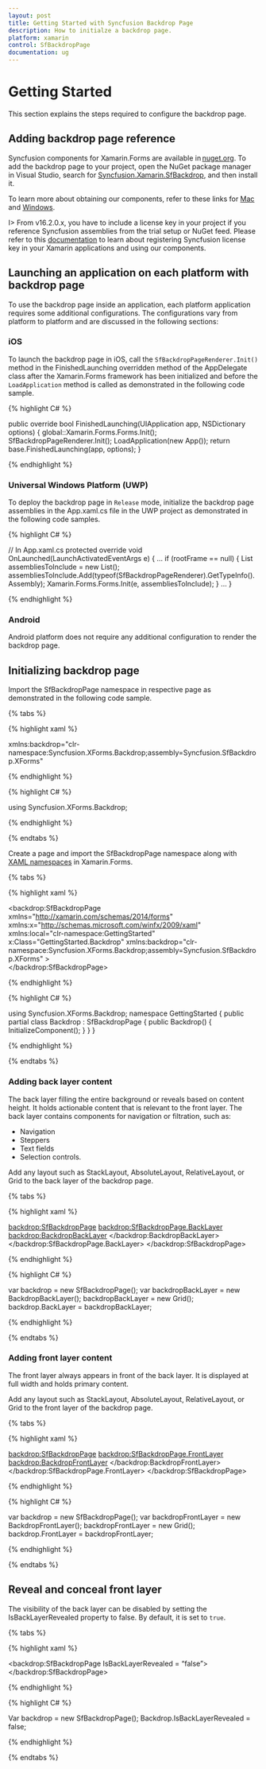 ```yaml
---
layout: post
title: Getting Started with Syncfusion Backdrop Page
description: How to initialze a backdrop page.
platform: xamarin
control: SfBackdropPage
documentation: ug
---
```


# Getting Started

This section explains the steps required to configure the backdrop page.

## Adding backdrop page reference

Syncfusion components for Xamarin.Forms are available in [nuget.org](https://www.nuget.org). To add the backdrop page to your project, open the NuGet package manager in Visual Studio, search for [Syncfusion.Xamarin.SfBackdrop](https://www.nuget.org/packages/Syncfusion.Xamarin.SfBackdrop), and then install it.


To learn more about obtaining our components, refer to these links for [Mac](https://help.syncfusion.com/xamarin/introduction/download-and-installation/mac) and [Windows](https://help.syncfusion.com/xamarin/introduction/download-and-installation/windows).


I> From v16.2.0.x, you have to include a license key in your project if you reference Syncfusion assemblies from the trial setup or NuGet feed. Please refer to this [documentation](https://help.syncfusion.com/common/essential-studio/licensing/license-key) to learn about registering Syncfusion license key in your Xamarin applications and using our components.

## Launching an application on each platform with backdrop page

To use the backdrop page inside an application, each platform application requires some additional configurations. The configurations vary from platform to platform and are discussed in the following sections:

### iOS

To launch the backdrop page in iOS, call the `SfBackdropPageRenderer.Init()` method in the FinishedLaunching overridden method of the AppDelegate class after the Xamarin.Forms framework has been initialized and before the `LoadApplication` method is called as demonstrated in the following code sample.


{% highlight C# %} 

public override bool FinishedLaunching(UIApplication app, NSDictionary options)
{
    global::Xamarin.Forms.Forms.Init();
    SfBackdropPageRenderer.Init();
    LoadApplication(new App());
    return base.FinishedLaunching(app, options);
} 

{% endhighlight %}


### Universal Windows Platform (UWP)

To deploy the backdrop page in `Release` mode, initialize the backdrop page assemblies in the App.xaml.cs file in the UWP project as demonstrated in the following code samples.

{% highlight C# %} 

// In App.xaml.cs 
protected override void OnLaunched(LaunchActivatedEventArgs e)
{ 
   … 
   if (rootFrame == null) 
   { 
      List<Assembly> assembliesToInclude = new List<Assembly>();
      assembliesToInclude.Add(typeof(SfBackdropPageRenderer).GetTypeInfo().Assembly);
      Xamarin.Forms.Forms.Init(e, assembliesToInclude);
   } 
   … 
}

{% endhighlight %}

### Android

Android platform does not require any additional configuration to render the backdrop page.

## Initializing backdrop page

Import the SfBackdropPage namespace in respective page as demonstrated in the following code sample.

{% tabs %} 

{% highlight xaml %} 

xmlns:backdrop="clr-namespace:Syncfusion.XForms.Backdrop;assembly=Syncfusion.SfBackdrop.XForms"

{% endhighlight %}

{% highlight C# %} 

using Syncfusion.XForms.Backdrop;

{% endhighlight %}

{% endtabs %}

Create a page and import the SfBackdropPage namespace along with [XAML namespaces](https://docs.microsoft.com/en-us/xamarin/xamarin-forms/xaml/namespaces) in Xamarin.Forms.

{% tabs %} 

{% highlight xaml %} 

<?xml version="1.0" encoding="UTF-8"?>
<backdrop:SfBackdropPage  xmlns="http://xamarin.com/schemas/2014/forms"
        xmlns:x="http://schemas.microsoft.com/winfx/2009/xaml" 
        xmlns:local="clr-namespace:GettingStarted"
        x:Class="GettingStarted.Backdrop" 
        xmlns:backdrop="clr-namespace:Syncfusion.XForms.Backdrop;assembly=Syncfusion.SfBackdrop.XForms"
        >		
</backdrop:SfBackdropPage>

{% endhighlight %}

{% highlight C# %} 

using Syncfusion.XForms.Backdrop;
namespace GettingStarted
{
    public partial class Backdrop : SfBackdropPage
    {
        public Backdrop()
        {
            InitializeComponent();
         }
    }
}

{% endhighlight %}

{% endtabs %}

### Adding back layer content
The back layer filling the entire background or reveals based on content height. It holds actionable content that is relevant to the front layer.
The back layer contains components for navigation or filtration, such as:

* Navigation
* Steppers
* Text fields
* Selection controls.

Add any layout such as StackLayout, AbsoluteLayout, RelativeLayout, or Grid to the back layer of the backdrop page.

{% tabs %} 

{% highlight xaml %} 

<backdrop:SfBackdropPage>
        <backdrop:SfBackdropPage.BackLayer>
            <backdrop:BackdropBackLayer>
                <Grid />
            </backdrop:BackdropBackLayer>
        </backdrop:SfBackdropPage.BackLayer>
</backdrop:SfBackdropPage>
 

{% endhighlight %}

{% highlight C# %} 

var backdrop = new SfBackdropPage();
var backdropBackLayer = new BackdropBackLayer();
backdropBackLayer = new Grid();
backdrop.BackLayer = backdropBackLayer;


{% endhighlight %}

{% endtabs %}

### Adding front layer content
The front layer always appears in front of the back layer. It is displayed at full width and holds primary content.

Add any layout such as StackLayout, AbsoluteLayout, RelativeLayout, or Grid to the front layer of the backdrop page.

{% tabs %} 

{% highlight xaml %} 

<backdrop:SfBackdropPage>
        <backdrop:SfBackdropPage.FrontLayer>
            <backdrop:BackdropFrontLayer>
                <Grid />
            </backdrop:BackdropFrontLayer>
        </backdrop:SfBackdropPage.FrontLayer>
</backdrop:SfBackdropPage>
 

{% endhighlight %}

{% highlight C# %} 

var backdrop = new SfBackdropPage();
var backdropFrontLayer = new BackdropFrontLayer();
backdropFrontLayer = new Grid();
backdrop.FrontLayer = backdropFrontLayer;


{% endhighlight %}

{% endtabs %}

## Reveal and conceal front layer

The visibility of the back layer can be disabled by setting the IsBackLayerRevealed property to false. By default, it is set to `true`.

{% tabs %} 

{% highlight xaml %} 

<backdrop:SfBackdropPage IsBackLayerRevealed = “false”>
</backdrop:SfBackdropPage>
 
{% endhighlight %}

{% highlight C# %} 

Var backdrop = new SfBackdropPage();
Backdrop.IsBackLayerRevealed = false;

{% endhighlight %}

{% endtabs %}
